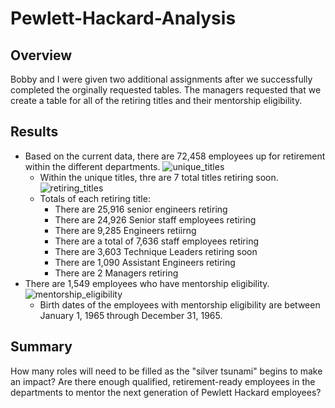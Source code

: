 # Pewlett-Hackard-Analysis
## Overview
Bobby and I were given two additional assignments after we successfully completed the orginally requested tables.
The managers requested that we create a table for all of the retiring titles and their mentorship eligibility.
## Results
* Based on the current data, there are 72,458 employees up for retirement within the different departments.
![unique_titles](https://user-images.githubusercontent.com/104965708/184515812-76118018-46c0-4873-9722-30caabfe2d35.png)
  * Within the unique titles, thre are 7 total titles retiring soon.
![retiring_titles](https://user-images.githubusercontent.com/104965708/184515834-9ca54000-6d69-45a5-8e61-e61bdef9191b.png)
  * Totals of each retiring title:
    * There are 25,916 senior engineers retiring
    * There are 24,926 Senior staff employees retiring
    * There are 9,285 Engineers retiirng
    * There are a total of 7,636 staff employees retiring
    * There are 3,603 Technique Leaders retiring soon
    * There are 1,090 Assistant Engineers retiring
    * There are 2 Managers retiring
* There are 1,549 employees who have mentorship eligibility.
![mentorship_eligibility](https://user-images.githubusercontent.com/104965708/184515895-fbe3c755-56a3-4e5c-81f5-039b00e4dea0.png)
  * Birth dates of the employees with mentorship eligibility are between January 1, 1965 through December 31, 1965.
## Summary
How many roles will need to be filled as the "silver tsunami" begins to make an impact?
Are there enough qualified, retirement-ready employees in the departments to mentor the next generation of Pewlett Hackard employees?
